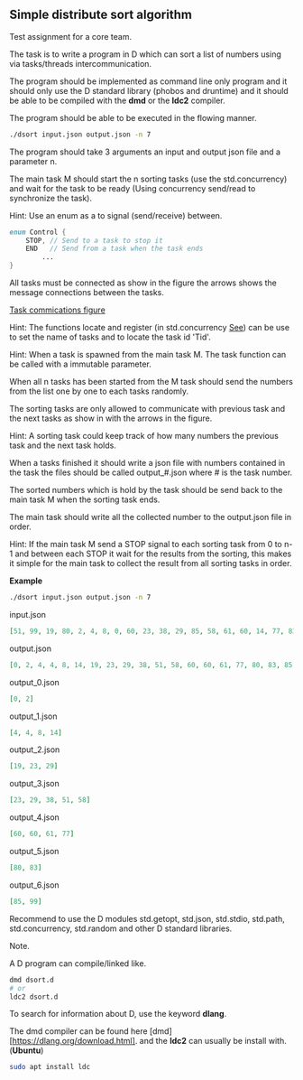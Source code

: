 ## Simple distribute sort algorithm



Test assignment for a core team.

The task is to write a program in D which can sort a list of numbers using via tasks/threads intercommunication.

The program should be implemented as command line only program and it should only use the D standard library (phobos and druntime) and it should be able to be compiled with the **dmd** or the **ldc2** compiler.

The program should be able to be executed in the flowing manner.

```bash
./dsort input.json output.json -n 7
```

The program should take 3 arguments an input and output json file and a parameter n. 

The main task M should start the n sorting tasks (use the std.concurrency) and wait for the task to be ready (Using  concurrency send/read to synchronize the task).

Hint: Use an enum as a to signal (send/receive) between.

```D
enum Control {
    STOP, // Send to a task to stop it
    END   // Send from a task when the task ends
        ...
}
```

All tasks must be connected as show in the figure the arrows shows the message connections between the tasks. 

[Task commications figure](sort_tasks.svg)

Hint: The functions locate and register (in std.concurrency  [See](https://dlang.org/phobos/std_concurrency.html)) can be use to set the name of tasks and to locate the task id 'Tid'.

Hint: When a task is spawned from the main task M. The task function can be called with a immutable parameter.

When all n tasks has been started from the M task should send the numbers from the list one by one to each tasks randomly.

The sorting tasks are only allowed to communicate with previous task and the next tasks as show in with the arrows in the figure.

Hint: A sorting task could keep track of how many numbers the previous task and the next task holds.

When a tasks finished it should write a json file with numbers contained in the task the files should be called output_#.json where # is the task number.

The sorted numbers which is hold by the task should be send back to the main task M when the sorting task ends.

The main task should write all the collected number to the output.json file in order.

Hint: If the main task M send a STOP signal to each sorting task from 0 to n-1 and between each STOP it wait for the results from the sorting, this makes it simple for the main task to collect the result from all sorting tasks in order.

**Example**

```bash
./dsort input.json output.json -n 7
```

input.json

```json
[51, 99, 19, 80, 2, 4, 8, 0, 60, 23, 38, 29, 85, 58, 61, 60, 14, 77, 83, 4]
```
output.json
```json
[0, 2, 4, 4, 8, 14, 19, 23, 29, 38, 51, 58, 60, 60, 61, 77, 80, 83, 85, 99]
```
output_0.json
```json
[0, 2]
```
output_1.json
```json
[4, 4, 8, 14]
```
output_2.json
```json
[19, 23, 29]
```
output_3.json
```json
[23, 29, 38, 51, 58]
```
output_4.json
```json
[60, 60, 61, 77]
```
output_5.json
```json
[80, 83]
```
output_6.json
```json
[85, 99]
```

Recommend to use the D modules std.getopt, std.json, std.stdio, std.path, std.concurrency, std.random and other D standard libraries.

Note. 

A D program can compile/linked like.

```bash
dmd dsort.d
# or
ldc2 dsort.d
```

To search for information about D, use the keyword  **dlang**.

The dmd compiler can be found here [dmd][https://dlang.org/download.html]. and the **ldc2** can usually be install with. (**Ubuntu**)

```bash
sudo apt install ldc
```





